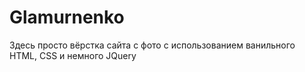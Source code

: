 # Glamurnenko
Здесь просто вёрстка сайта с фото с использованием ванильного HTML, CSS и немного JQuery
